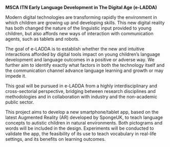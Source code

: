 **MSCA ITN Early Language Development in The Digital Age (e-LADDA)**

Modern digital technologies are transforming rapidly the environment in which children are growing up and developing skills. This new digital reality has both changed the nature of the linguistic input provided to young children, but also affords new ways of interaction with communication agents, such as tablets and robots.

The goal of e-LADDA is to establish whether the new and intuitive interactions afforded by digital tools impact on young children’s language development and language outcomes in a positive or adverse way. We further aim to identify exactly what factors in both the technology itself and the communication channel advance language learning and growth or may impede it.

This goal will be pursued in e-LADDA from a highly interdisciplinary and cross-sectorial perspective, bridging between research disciplines and methodologies and in collaboration with industry and the non-academic public sector.

This project aims to develop a new smartphone/tablet app, based on the latest Augmented Reality (AR) developed by SpongeUK, to teach language concepts to autistic children in natural environments. Both pictograms and words will be included in the design. Experiments will be conducted to validate the app, the feasibility of its use to teach vocabulary in real-life settings, and its benefits on learning outcomes.
